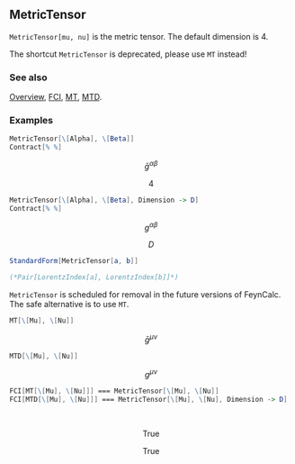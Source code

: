 ## MetricTensor

`MetricTensor[mu, nu]` is the metric tensor. The default dimension is $4$.

The shortcut `MetricTensor` is deprecated, please use `MT` instead!

### See also

[Overview](Extra/FeynCalc.md), [FCI](FCI.md), [MT](MT.md), [MTD](MTD.md).

### Examples

```mathematica
MetricTensor[\[Alpha], \[Beta]]
Contract[% %]
```

$$\bar{g}^{\alpha \beta }$$

$$4$$

```mathematica
MetricTensor[\[Alpha], \[Beta], Dimension -> D]
Contract[% %]
```

$$g^{\alpha \beta }$$

$$D$$

```mathematica
StandardForm[MetricTensor[a, b]]

(*Pair[LorentzIndex[a], LorentzIndex[b]]*)
```

`MetricTensor` is scheduled for removal in the future versions of FeynCalc. The safe alternative is to use `MT`.

```mathematica
MT[\[Mu], \[Nu]]
```

$$\bar{g}^{\mu \nu }$$

```mathematica
MTD[\[Mu], \[Nu]]
```

$$g^{\mu \nu }$$

```mathematica
FCI[MT[\[Mu], \[Nu]]] === MetricTensor[\[Mu], \[Nu]]
FCI[MTD[\[Mu], \[Nu]]] === MetricTensor[\[Mu], \[Nu], Dimension -> D] 
  
 

```

$$\text{True}$$

$$\text{True}$$
